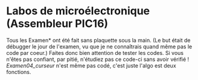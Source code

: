 # Labos de microélectronique (Assembleur PIC16)
Tous les Examen\* ont été fait sans plaquette sous la main.
(Le but était de débugger le jour de l'examen, vu que je ne connaîtrais quand même pas le code par coeur.)
Faites donc bien attention de tester les codes. Si vous n'êtes pas confiant, par pitié, n'étudiez pas ce code-ci sans avoir vérifié !
_Examen04\_curseur_ n'est même pas codé, c'est juste l'algo est deux fonctions.
